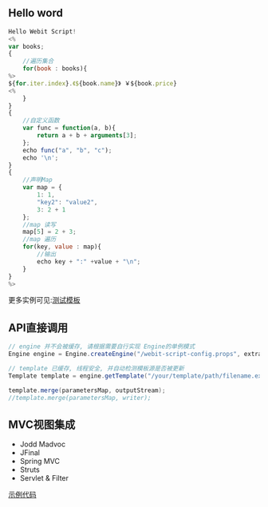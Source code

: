 ## Hello word

~~~~~javascript
Hello Webit Script!
<%
var books;
{
    //遍历集合
    for(book : books){
%>
${for.iter.index}.《${book.name}》 ￥${book.price}
<%
    }
}
{
    //自定义函数
    var func = function(a, b){
        return a + b + arguments[3];
    };
    echo func("a", "b", "c");
    echo '\n';
}
{
    //声明Map
    var map = {
        1: 1,
        "key2": "value2",
        3: 2 + 1
    };
    //map 读写
    map[5] = 2 + 3;
    //map 遍历
    for(key, value : map){
        //输出
        echo key + ":" +value + "\n";
    }
}
%>
~~~~~

更多实例可见:[测试模板][tests]

## API直接调用
~~~~~java
// engine 并不会被缓存, 请根据需要自行实现 Engine的单例模式
Engine engine = Engine.createEngine("/webit-script-config.props", extraSettingsMap);

// template 已缓存, 线程安全, 并自动检测模板源是否被更新
Template template = engine.getTemplate("/your/template/path/filename.ext");

template.merge(parametersMap, outputStream); 
//template.merge(parametersMap, writer);
~~~~~

## MVC视图集成
+ Jodd Madvoc
+ JFinal
+ Spring MVC
+ Struts
+ Servlet & Filter

[示例代码][mvc-demo]



[tests]: https://github.com/zqq90/webit-script/tree/master/webit-script/src/test/resources/webit/script/test/tmpls

[mvc-demo]: https://github.com/zqq90/webitscript-mvc-demo